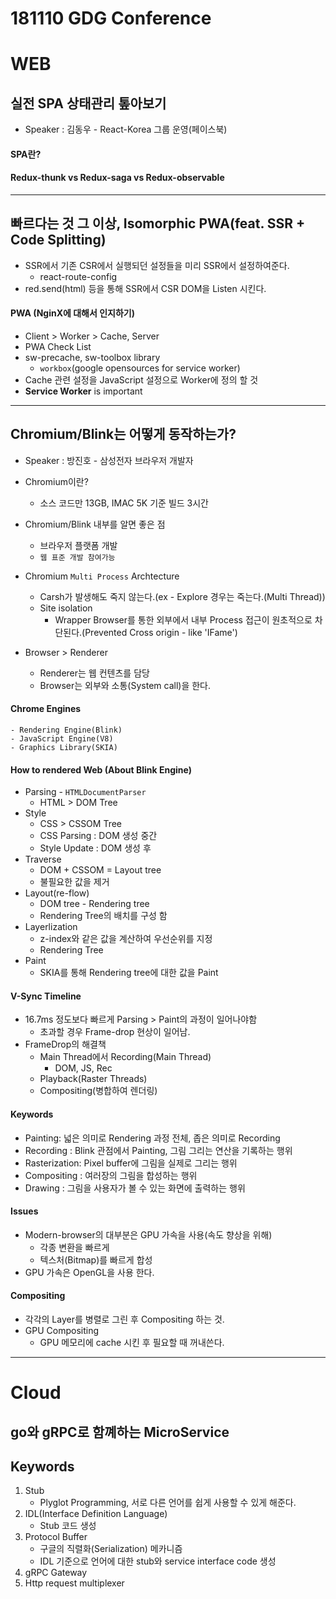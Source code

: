 # 181110 GDG Conference

# WEB
## 실전 SPA 상태관리 톺아보기
- Speaker : 김동우 - React-Korea 그룹 운영(페이스북)

#### SPA란?
#### Redux-thunk vs Redux-saga vs Redux-observable

---
## 빠르다는 것 그 이상, Isomorphic PWA(feat. SSR + Code Splitting)
- SSR에서 기존 CSR에서 실행되던 설정들을 미리 SSR에서 설정하여준다. 
	- react-route-config
- red.send(html) 등을 통해 SSR에서 CSR DOM을 Listen 시킨다.

#### PWA (NginX에 대해서 인지하기)
- Client > Worker > Cache, Server
- PWA Check List
- sw-precache, sw-toolbox library
	- `workbox`(google opensources for service worker) 
- Cache 관련 설정을 JavaScript 설정으로 Worker에 정의 할 것
- **Service Worker** is important

---
## Chromium/Blink는 어떻게 동작하는가?
- Speaker : 방진호 - 삼성전자 브라우저 개발자

- Chromium이란?
	- 소스 코드만 13GB, IMAC 5K 기준 빌드 3시간
- Chromium/Blink 내부를 알면 좋은 점
	- 브라우저 플랫폼 개발
	- `웹 표준 개발 참여가능`
- Chromium `Multi Process` Archtecture
	- Carsh가 발생해도 죽지 않는다.(ex - Explore 경우는 죽는다.(Multi Thread))
	- Site isolation
		- Wrapper Browser를 통한 외부에서 내부 Process 접근이 원초적으로 차단된다.(Prevented Cross origin - like 'IFame')
- Browser > Renderer
	- Renderer는 웹 컨텐츠를 담당
	- Browser는 외부와 소통(System call)을 한다.

#### Chrome Engines
	- Rendering Engine(Blink)
	- JavaScript Engine(V8)
	- Graphics Library(SKIA)

#### How to rendered Web (About Blink Engine)
- Parsing - `HTMLDocumentParser`
	- HTML > DOM Tree
- Style
	- CSS > CSSOM Tree
	- CSS Parsing : DOM 생성 중간
	- Style Update : DOM 생성 후
- Traverse
	- DOM + CSSOM = Layout tree
	- 불필요한 값을 제거
- Layout(re-flow)
	- DOM tree - Rendering tree
	- Rendering Tree의 배치를 구성 함
- Layerlization
	- z-index와 같은 값을 계산하여 우선순위를 지정
	- Rendering Tree
- Paint
	- SKIA를 통해 Rendering tree에 대한 값을 Paint

#### V-Sync Timeline
- 16.7ms 정도보다 빠르게 Parsing > Paint의 과정이 일어나야함
	- 초과할 경우 Frame-drop 현상이 일어남.
- FrameDrop의 해결책
	- Main Thread에서 Recording(Main Thread)
		- DOM, JS, Rec
	- Playback(Raster Threads)
	- Compositing(병합하여 렌더링)

#### Keywords
- Painting: 넓은 의미로 Rendering 과정 전체, 좁은 의미로 Recording
- Recording : Blink 관점에서 Painting, 그림 그리는 연산을 기록하는 행위
- Rasterization: Pixel buffer에 그림을 실제로 그리는 행위
- Compositing : 여러장의 그림을 합성하는 행위
- Drawing : 그림을 사용자가 볼 수 있는 화면에 출력하는 행위

#### Issues
- Modern-browser의 대부분은 GPU 가속을 사용(속도 향상을 위해)
	- 각종 변환을 빠르게 
	- 텍스처(Bitmap)를 빠르게 합성
- GPU 가속은 OpenGL을 사용 한다.

#### Compositing
- 각각의 Layer를 병렬로 그린 후 Compositing 하는 것.
- GPU Compositing
	- GPU 메모리에 cache 시킨 후 필요할 때 꺼내쓴다.

---
# Cloud
## go와 gRPC로 함꼐하는 MicroService

## Keywords
1. Stub
	- Plyglot Programming, 서로 다른 언어를 쉽게 사용할 수 있게 해준다.
2. IDL(Interface Definition Language)
	- Stub 코드 생성
3. Protocol Buffer
	- 구글의 직렬화(Serialization) 메카니즘
	- IDL 기준으로 언어에 대한 stub와 service interface code 생성
4. gRPC Gateway
5. Http request multiplexer